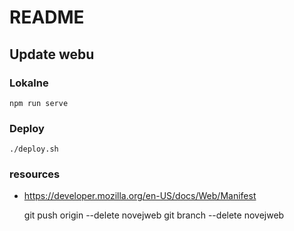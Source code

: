 # README

## Update webu

### Lokalne

    npm run serve

### Deploy

    ./deploy.sh

### resources

* https://developer.mozilla.org/en-US/docs/Web/Manifest


    git push origin --delete novejweb
    git branch --delete novejweb

